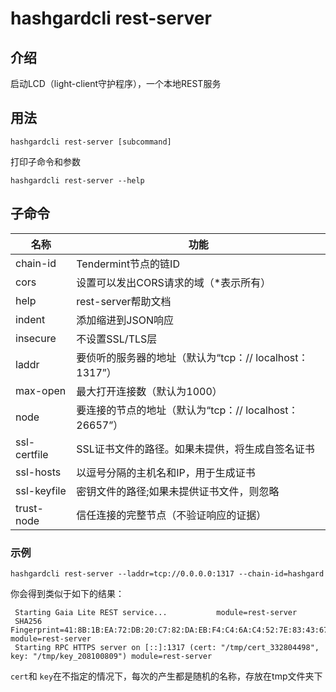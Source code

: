 # hashgardcli rest-server  

## 介绍

启动LCD（light-client守护程序），一个本地REST服务

## 用法

```
hashgardcli rest-server [subcommand]
```

打印子命令和参数

```
hashgardcli rest-server --help
```

## 子命令

| 名称                            | 功能                                                   |
| --------------------------------| --------------------------------------------------------------|
|chain-id|Tendermint节点的链ID|
|cors|设置可以发出CORS请求的域（*表示所有）|
|help|rest-server帮助文档|
|indent|添加缩进到JSON响应|
|insecure|不设置SSL/TLS层|
|laddr|要侦听的服务器的地址（默认为“tcp：// localhost：1317”）|
|max-open|最大打开连接数（默认为1000）|
|node|要连接的节点的地址（默认为“tcp：// localhost：26657”）|
|ssl-certfile|SSL证书文件的路径。如果未提供，将生成自签名证书|
|ssl-hosts|以逗号分隔的主机名和IP，用于生成证书|
|ssl-keyfile|密钥文件的路径;如果未提供证书文件，则忽略|
|trust-node|信任连接的完整节点（不验证响应的证据）|

### 示例
```
hashgardcli rest-server --laddr=tcp://0.0.0.0:1317 --chain-id=hashgard

```

你会得到类似于如下的结果：
```
 Starting Gaia Lite REST service...           module=rest-server 
 SHA256   Fingerprint=41:8B:1B:EA:72:DB:20:C7:82:DA:EB:F4:C4:6A:C4:52:7E:83:43:67:61:E0:9C:81:6F:75:49:D9:55:9D:28:55 module=rest-server 
 Starting RPC HTTPS server on [::]:1317 (cert: "/tmp/cert_332804498", key: "/tmp/key_208100809") module=rest-server

```

```cert```和 ```key```在不指定的情况下，每次的产生都是随机的名称，存放在tmp文件夹下